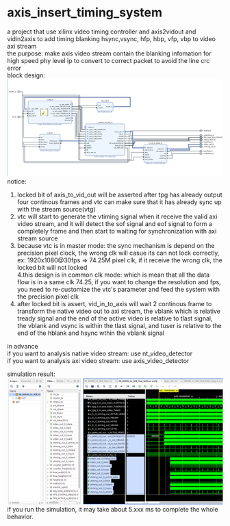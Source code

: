 # axis_insert_timing_system
a project that use xilinx video timing controller and axis2vidout and vidin2axis to add timing blanking hsync,vsync, hfp, hbp, vfp, vbp to video axi stream  
the purpose: make axis video stream contain the blanking infomation for high speed phy level ip to convert to correct packet to avoid the line crc error  
block design:  
![alt text](https://github.com/joshuahwfwEE/axis_insert_timing_system/blob/main/bd.png?raw=true)  
notice:  
1. locked bit of axis_to_vid_out will be asserted after tpg has already output four continous frames and vtc can make sure that it has already sync up with the stream source(vtg)  
2. vtc will start to generate the vtiming signal when it receive the valid axi video stream, and it will detect the sof signal and eof signal to form a completely frame and then start to waiting for synchronization with axi stream source  
3. because vtc is in master mode: the sync mechanism is depend on the precision pixel clock, the wrong clk will casue its can not lock correctly, ex: 1920x1080@30fps => 74.25M pixel clk, if it receive the wrong clk, the locked bit will not locked  
4.this design is in common clk mode: which is mean that all the data flow is in a same clk 74.25, if you want to change the resolution and fps, you need to re-customize the vtc's parameter and feed the system with the precision pixel clk  
5. after locked bit is assert, vid_in_to_axis will wait 2 continous frame to transform the native video out to axi stream, the vblank which is relative tready signal and the end of the active video is relative to tlast signal, the vblank and vsync is within the tlast signal, and tuser is relative to the end of the hblank and hsync wthin the vblank signal


in advance   
if you want to analysis native video stream: use nt_video_detector  
if you want to analysis axi video stream: use axis_video_detector  


simulation result:  
![alt text](https://github.com/joshuahwfwEE/axis_insert_timing_system/blob/main/sim1.png?raw=true)  
if you run the simulation, it may take about 5.xxx ms to complete the whole behavior.
